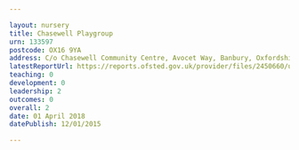 ```yaml
---

layout: nursery
title: Chasewell Playgroup
urn: 133597
postcode: OX16 9YA
address: C/o Chasewell Community Centre, Avocet Way, Banbury, Oxfordshire, OX16 9YA
latestReportUrl: https://reports.ofsted.gov.uk/provider/files/2450660/urn/133597.pdf
teaching: 0
development: 0
leadership: 2
outcomes: 0
overall: 2
date: 01 April 2018 
datePublish: 12/01/2015

---
```

